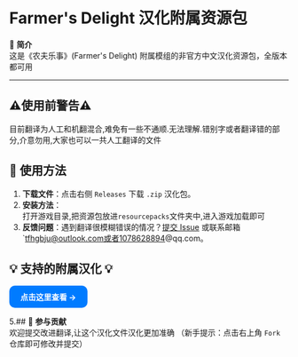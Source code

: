 # Farmer's Delight 汉化附属资源包

📖 **简介**  
这是《农夫乐事》(Farmer's Delight) 附属模组的非官方中文汉化资源包，全版本都可用

---
##  ⚠️使用前警告⚠️
目前翻译为人工和机翻混合,难免有一些不通顺.无法理解.错别字或者翻译错的部分,介意勿用,大家也可以一共人工翻译的文件

## 🚀 使用方法
1. **下载文件**：点击右侧 `Releases` 下载 `.zip` 汉化包。  
2. **安装方法**：  
   打开游戏目录,把资源包放进`resourcepacks`文件夹中,进入游戏加载即可
4. **反馈问题**：遇到翻译很模糊错误的情况？[提交 Issue](https://github.com/mexiaosqwq/farmers-delight-zh-addon/issues) 或联系邮箱 `tfhgbju@outlook.com或者1078628894@qq.com。
## 💡 支持的附属汉化 💡
<!-- 蓝色按钮 -->
   <a href="./doc" style="
       display: inline-block;
       padding: 10px 20px;
       background-color: #007bff;
       color: white;
       text-decoration: none;
       border-radius: 10px;
       font-weight: bold;
   ">
         点击这里查看 →
   </a>
   
5.##  🙌 **参与贡献**  
欢迎提交改进翻译,让这个汉化文件汉化更加准确
（新手提示：点击右上角 `Fork` 仓库即可修改并提交）
